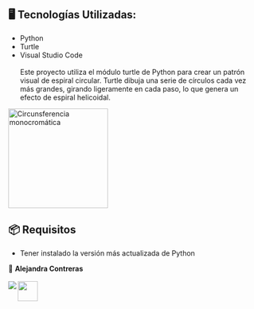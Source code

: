 ## 🖥️ Tecnologías Utilizadas:

- Python
- Turtle
- Visual Studio Code
</br></br>
Este proyecto utiliza el módulo turtle de Python para crear un patrón visual de espiral circular. Turtle dibuja una serie de círculos cada vez más grandes, girando ligeramente en cada paso, lo que genera un efecto de espiral helicoidal.
<img align="center" src="https://github.com/AlejandraConB/Images/blob/main/Circunsferencia_monocrom%C3%A1tica.png" height="200" alt="Circunsferencia monocromática">
</br>

## 📦 Requisitos

- Tener instalado la versión más actualizada de Python </br>

💙 <strong>Alejandra Contreras</strong></br></br>
<a href="https://www.linkedin.com/in/alejandraconb-dev/" target="_blank">
<img img align="left" src="https://img.shields.io/badge/-LinkedIn-%230077B5?style=for-the-badge&logo=linkedin&logoColor=white" target="_blank"></a>
<img img align="center" src="https://raw.githubusercontent.com/Tarikul-Islam-Anik/Animated-Fluent-Emojis/master/Emojis/Smilies/Relieved%20Face.png" target="_blank" height="40"></a>
